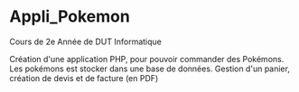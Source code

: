 # Appli_Pokemon

Cours de 2e Année de DUT Informatique

Création d'une application PHP, pour pouvoir commander des Pokémons. 
Les pokémons est stocker dans une base de données.
Gestion d'un panier, création de devis et de facture (en PDF)
